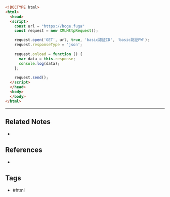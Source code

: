 ```html
<!DOCTYPE html>
<html>
  <head>
  <script>
    const url = "https://hoge.fuga"
    const request = new XMLHttpRequest();

    request.open('GET', url, true, 'basic認証ID', 'basic認証PW');
    request.responseType = 'json';
 
    request.onload = function () {
      var data = this.response;
      console.log(data);
    };
 
    request.send();
  </script>
  </head>
  <body>
  </body>
</html>
```

---
## Related Notes
- 

## References
- 

## Tags
- #html 